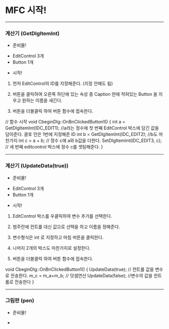 # MFC 시작!

---------------------------------------------------------------------------------------------------------------------------------------


### 계산기 (GetDlgItemInt)

* 준비물!
 - EditControl 3개
 - Button 1개
 
* 시작!

 1. 먼저 EditControl의 ID를 지정해준다. (지정 안해도 됨)
 
 2. 버튼을 클릭하여 오른쪽 하단에 있는 속성 중 Caption 란에 적혀있는 Button 을 지우고
 원하는 이름을 새긴다.
 
 3. 버튼을 더블클릭 하여 버튼 함수에 접속한다.

// 함수 시작
void CbeginDlg::OnBnClickedButton1()
{
	int a = GetDlgItemInt(IDC_EDIT1);    //a라는 정수에 첫 번째 EditControl 박스에 담긴 값을 담아준다. 괄호 안은 1번에 지정해준 ID
	int b = GetDlgItemInt(IDC_EDIT2);    //b도 마찬가지
	int c = a + b;    // 정수 c에 a와 b값을 더한다.
	SetDlgItemInt(IDC_EDIT3, c);    // 세 번째 editcontrol 박스에 정수 c를 셋팅해준다.
}

---------------------------------------------------------------------------------------------------------------------------------------


### 계산기 (UpdateData(true))

* 준비물!
 - EditControl 3개
 - Button 1개

* 시작!

 1. EditControl 박스를 우클릭하여 변수 추가를 선택한다.
 
 2. 범주란에 컨트롤 대신 값으로 선택을 하고 이름을 정해준다.
 
 3. 변수형식은 int 로 지정하고 마침 버튼을 클릭한다.
 
 4. 나머지 2개의 박스도 마찬가지로 설정한다.
 
 5. 버튼을 더블클릭 하여 버튼 함수에 접속한다.
 
 void CbeginDlg::OnBnClickedButton1()
{
	UpdateData(true);   // 컨트롤 값을 변수로 전송한다.
	m_c = m_a+m_b;  // 덧셈연산
	UpdateData(false);  //변수의 값을 컨트롤로 전송한다
}


---------------------------------------------------------------------------------------------------------------------------------------


### 그림판 (pen)

* 준비물!
 -
